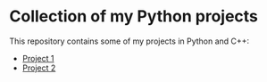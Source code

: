 # Collection of my Python projects

This repository contains some of my projects in Python and C++:

- [Project 1](Translator/)
- [Project 2](Text%20to%20Speech/)
